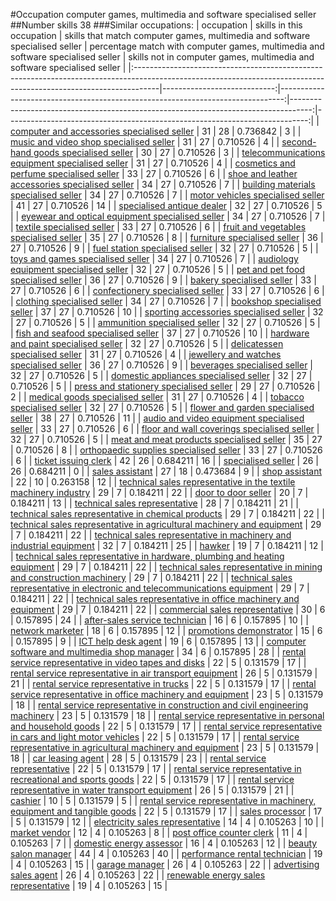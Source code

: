 #Occupation computer games, multimedia and software specialised seller
##Number skills 38
###Similar occupations:
| occupation                                                                                                                                                        |   skills in this occupation |   skills that match computer games, multimedia and software specialised seller |   percentage match with computer games, multimedia and software specialised seller |   skills not in computer games, multimedia and software specialised seller |
|:------------------------------------------------------------------------------------------------------------------------------------------------------------------|----------------------------:|-------------------------------------------------------------------------------:|-----------------------------------------------------------------------------------:|---------------------------------------------------------------------------:|
| [computer and accessories specialised seller](computer_and_accessories_specialised_seller.md)                                                                     |                          31 |                                                                             28 |                                                                           0.736842 |                                                                          3 |
| [music and video shop specialised seller](music_and_video_shop_specialised_seller.md)                                                                             |                          31 |                                                                             27 |                                                                           0.710526 |                                                                          4 |
| [second-hand goods specialised seller](second-hand_goods_specialised_seller.md)                                                                                   |                          30 |                                                                             27 |                                                                           0.710526 |                                                                          3 |
| [telecommunications equipment specialised seller](telecommunications_equipment_specialised_seller.md)                                                             |                          31 |                                                                             27 |                                                                           0.710526 |                                                                          4 |
| [cosmetics and perfume specialised seller](cosmetics_and_perfume_specialised_seller.md)                                                                           |                          33 |                                                                             27 |                                                                           0.710526 |                                                                          6 |
| [shoe and leather accessories specialised seller](shoe_and_leather_accessories_specialised_seller.md)                                                             |                          34 |                                                                             27 |                                                                           0.710526 |                                                                          7 |
| [building materials specialised seller](building_materials_specialised_seller.md)                                                                                 |                          34 |                                                                             27 |                                                                           0.710526 |                                                                          7 |
| [motor vehicles specialised seller](motor_vehicles_specialised_seller.md)                                                                                         |                          41 |                                                                             27 |                                                                           0.710526 |                                                                         14 |
| [specialised antique dealer](specialised_antique_dealer.md)                                                                                                       |                          32 |                                                                             27 |                                                                           0.710526 |                                                                          5 |
| [eyewear and optical equipment specialised seller](eyewear_and_optical_equipment_specialised_seller.md)                                                           |                          34 |                                                                             27 |                                                                           0.710526 |                                                                          7 |
| [textile specialised seller](textile_specialised_seller.md)                                                                                                       |                          33 |                                                                             27 |                                                                           0.710526 |                                                                          6 |
| [fruit and vegetables specialised seller](fruit_and_vegetables_specialised_seller.md)                                                                             |                          35 |                                                                             27 |                                                                           0.710526 |                                                                          8 |
| [furniture specialised seller](furniture_specialised_seller.md)                                                                                                   |                          36 |                                                                             27 |                                                                           0.710526 |                                                                          9 |
| [fuel station specialised seller](fuel_station_specialised_seller.md)                                                                                             |                          32 |                                                                             27 |                                                                           0.710526 |                                                                          5 |
| [toys and games specialised seller](toys_and_games_specialised_seller.md)                                                                                         |                          34 |                                                                             27 |                                                                           0.710526 |                                                                          7 |
| [audiology equipment specialised seller](audiology_equipment_specialised_seller.md)                                                                               |                          32 |                                                                             27 |                                                                           0.710526 |                                                                          5 |
| [pet and pet food specialised seller](pet_and_pet_food_specialised_seller.md)                                                                                     |                          36 |                                                                             27 |                                                                           0.710526 |                                                                          9 |
| [bakery specialised seller](bakery_specialised_seller.md)                                                                                                         |                          33 |                                                                             27 |                                                                           0.710526 |                                                                          6 |
| [confectionery specialised seller](confectionery_specialised_seller.md)                                                                                           |                          33 |                                                                             27 |                                                                           0.710526 |                                                                          6 |
| [clothing specialised seller](clothing_specialised_seller.md)                                                                                                     |                          34 |                                                                             27 |                                                                           0.710526 |                                                                          7 |
| [bookshop specialised seller](bookshop_specialised_seller.md)                                                                                                     |                          37 |                                                                             27 |                                                                           0.710526 |                                                                         10 |
| [sporting accessories specialised seller](sporting_accessories_specialised_seller.md)                                                                             |                          32 |                                                                             27 |                                                                           0.710526 |                                                                          5 |
| [ammunition specialised seller](ammunition_specialised_seller.md)                                                                                                 |                          32 |                                                                             27 |                                                                           0.710526 |                                                                          5 |
| [fish and seafood specialised seller](fish_and_seafood_specialised_seller.md)                                                                                     |                          37 |                                                                             27 |                                                                           0.710526 |                                                                         10 |
| [hardware and paint specialised seller](hardware_and_paint_specialised_seller.md)                                                                                 |                          32 |                                                                             27 |                                                                           0.710526 |                                                                          5 |
| [delicatessen specialised seller](delicatessen_specialised_seller.md)                                                                                             |                          31 |                                                                             27 |                                                                           0.710526 |                                                                          4 |
| [jewellery and watches specialised seller](jewellery_and_watches_specialised_seller.md)                                                                           |                          36 |                                                                             27 |                                                                           0.710526 |                                                                          9 |
| [beverages specialised seller](beverages_specialised_seller.md)                                                                                                   |                          32 |                                                                             27 |                                                                           0.710526 |                                                                          5 |
| [domestic appliances specialised seller](domestic_appliances_specialised_seller.md)                                                                               |                          32 |                                                                             27 |                                                                           0.710526 |                                                                          5 |
| [press and stationery specialised seller](press_and_stationery_specialised_seller.md)                                                                             |                          29 |                                                                             27 |                                                                           0.710526 |                                                                          2 |
| [medical goods specialised seller](medical_goods_specialised_seller.md)                                                                                           |                          31 |                                                                             27 |                                                                           0.710526 |                                                                          4 |
| [tobacco specialised seller](tobacco_specialised_seller.md)                                                                                                       |                          32 |                                                                             27 |                                                                           0.710526 |                                                                          5 |
| [flower and garden specialised seller](flower_and_garden_specialised_seller.md)                                                                                   |                          38 |                                                                             27 |                                                                           0.710526 |                                                                         11 |
| [audio and video equipment specialised seller](audio_and_video_equipment_specialised_seller.md)                                                                   |                          33 |                                                                             27 |                                                                           0.710526 |                                                                          6 |
| [floor and wall coverings specialised seller](floor_and_wall_coverings_specialised_seller.md)                                                                     |                          32 |                                                                             27 |                                                                           0.710526 |                                                                          5 |
| [meat and meat products specialised seller](meat_and_meat_products_specialised_seller.md)                                                                         |                          35 |                                                                             27 |                                                                           0.710526 |                                                                          8 |
| [orthopaedic supplies specialised seller](orthopaedic_supplies_specialised_seller.md)                                                                             |                          33 |                                                                             27 |                                                                           0.710526 |                                                                          6 |
| [ticket issuing clerk](ticket_issuing_clerk.md)                                                                                                                   |                          42 |                                                                             26 |                                                                           0.684211 |                                                                         16 |
| [specialised seller](specialised_seller.md)                                                                                                                       |                          26 |                                                                             26 |                                                                           0.684211 |                                                                          0 |
| [sales assistant](sales_assistant.md)                                                                                                                             |                          27 |                                                                             18 |                                                                           0.473684 |                                                                          9 |
| [shop assistant](shop_assistant.md)                                                                                                                               |                          22 |                                                                             10 |                                                                           0.263158 |                                                                         12 |
| [technical sales representative in the textile machinery industry](technical_sales_representative_in_the_textile_machinery_industry.md)                           |                          29 |                                                                              7 |                                                                           0.184211 |                                                                         22 |
| [door to door seller](door_to_door_seller.md)                                                                                                                     |                          20 |                                                                              7 |                                                                           0.184211 |                                                                         13 |
| [technical sales representative](technical_sales_representative.md)                                                                                               |                          28 |                                                                              7 |                                                                           0.184211 |                                                                         21 |
| [technical sales representative in chemical products](technical_sales_representative_in_chemical_products.md)                                                     |                          29 |                                                                              7 |                                                                           0.184211 |                                                                         22 |
| [technical sales representative in agricultural machinery and equipment](technical_sales_representative_in_agricultural_machinery_and_equipment.md)               |                          29 |                                                                              7 |                                                                           0.184211 |                                                                         22 |
| [technical sales representative in machinery and industrial equipment](technical_sales_representative_in_machinery_and_industrial_equipment.md)                   |                          32 |                                                                              7 |                                                                           0.184211 |                                                                         25 |
| [hawker](hawker.md)                                                                                                                                               |                          19 |                                                                              7 |                                                                           0.184211 |                                                                         12 |
| [technical sales representative in hardware, plumbing and heating equipment](technical_sales_representative_in_hardware,_plumbing_and_heating_equipment.md)       |                          29 |                                                                              7 |                                                                           0.184211 |                                                                         22 |
| [technical sales representative in mining and construction machinery](technical_sales_representative_in_mining_and_construction_machinery.md)                     |                          29 |                                                                              7 |                                                                           0.184211 |                                                                         22 |
| [technical sales representative in electronic and telecommunications equipment](technical_sales_representative_in_electronic_and_telecommunications_equipment.md) |                          29 |                                                                              7 |                                                                           0.184211 |                                                                         22 |
| [technical sales representative in office machinery and equipment](technical_sales_representative_in_office_machinery_and_equipment.md)                           |                          29 |                                                                              7 |                                                                           0.184211 |                                                                         22 |
| [commercial sales representative](commercial_sales_representative.md)                                                                                             |                          30 |                                                                              6 |                                                                           0.157895 |                                                                         24 |
| [after-sales service technician](after-sales_service_technician.md)                                                                                               |                          16 |                                                                              6 |                                                                           0.157895 |                                                                         10 |
| [network marketer](network_marketer.md)                                                                                                                           |                          18 |                                                                              6 |                                                                           0.157895 |                                                                         12 |
| [promotions demonstrator](promotions_demonstrator.md)                                                                                                             |                          15 |                                                                              6 |                                                                           0.157895 |                                                                          9 |
| [ICT help desk agent](ICT_help_desk_agent.md)                                                                                                                     |                          19 |                                                                              6 |                                                                           0.157895 |                                                                         13 |
| [computer software and multimedia shop manager](computer_software_and_multimedia_shop_manager.md)                                                                 |                          34 |                                                                              6 |                                                                           0.157895 |                                                                         28 |
| [rental service representative in video tapes and disks](rental_service_representative_in_video_tapes_and_disks.md)                                               |                          22 |                                                                              5 |                                                                           0.131579 |                                                                         17 |
| [rental service representative in air transport equipment](rental_service_representative_in_air_transport_equipment.md)                                           |                          26 |                                                                              5 |                                                                           0.131579 |                                                                         21 |
| [rental service representative in trucks](rental_service_representative_in_trucks.md)                                                                             |                          22 |                                                                              5 |                                                                           0.131579 |                                                                         17 |
| [rental service representative in office machinery and equipment](rental_service_representative_in_office_machinery_and_equipment.md)                             |                          23 |                                                                              5 |                                                                           0.131579 |                                                                         18 |
| [rental service representative in construction and civil engineering machinery](rental_service_representative_in_construction_and_civil_engineering_machinery.md) |                          23 |                                                                              5 |                                                                           0.131579 |                                                                         18 |
| [rental service representative in personal and household goods](rental_service_representative_in_personal_and_household_goods.md)                                 |                          22 |                                                                              5 |                                                                           0.131579 |                                                                         17 |
| [rental service representative in cars and light motor vehicles](rental_service_representative_in_cars_and_light_motor_vehicles.md)                               |                          22 |                                                                              5 |                                                                           0.131579 |                                                                         17 |
| [rental service representative in agricultural machinery and equipment](rental_service_representative_in_agricultural_machinery_and_equipment.md)                 |                          23 |                                                                              5 |                                                                           0.131579 |                                                                         18 |
| [car leasing agent](car_leasing_agent.md)                                                                                                                         |                          28 |                                                                              5 |                                                                           0.131579 |                                                                         23 |
| [rental service representative](rental_service_representative.md)                                                                                                 |                          22 |                                                                              5 |                                                                           0.131579 |                                                                         17 |
| [rental service representative in recreational and sports goods](rental_service_representative_in_recreational_and_sports_goods.md)                               |                          22 |                                                                              5 |                                                                           0.131579 |                                                                         17 |
| [rental service representative in water transport equipment](rental_service_representative_in_water_transport_equipment.md)                                       |                          26 |                                                                              5 |                                                                           0.131579 |                                                                         21 |
| [cashier](cashier.md)                                                                                                                                             |                          10 |                                                                              5 |                                                                           0.131579 |                                                                          5 |
| [rental service representative in machinery, equipment and tangible goods](rental_service_representative_in_machinery,_equipment_and_tangible_goods.md)           |                          22 |                                                                              5 |                                                                           0.131579 |                                                                         17 |
| [sales processor](sales_processor.md)                                                                                                                             |                          17 |                                                                              5 |                                                                           0.131579 |                                                                         12 |
| [electricity sales representative](electricity_sales_representative.md)                                                                                           |                          14 |                                                                              4 |                                                                           0.105263 |                                                                         10 |
| [market vendor](market_vendor.md)                                                                                                                                 |                          12 |                                                                              4 |                                                                           0.105263 |                                                                          8 |
| [post office counter clerk](post_office_counter_clerk.md)                                                                                                         |                          11 |                                                                              4 |                                                                           0.105263 |                                                                          7 |
| [domestic energy assessor](domestic_energy_assessor.md)                                                                                                           |                          16 |                                                                              4 |                                                                           0.105263 |                                                                         12 |
| [beauty salon manager](beauty_salon_manager.md)                                                                                                                   |                          44 |                                                                              4 |                                                                           0.105263 |                                                                         40 |
| [performance rental technician](performance_rental_technician.md)                                                                                                 |                          19 |                                                                              4 |                                                                           0.105263 |                                                                         15 |
| [garage manager](garage_manager.md)                                                                                                                               |                          26 |                                                                              4 |                                                                           0.105263 |                                                                         22 |
| [advertising sales agent](advertising_sales_agent.md)                                                                                                             |                          26 |                                                                              4 |                                                                           0.105263 |                                                                         22 |
| [renewable energy sales representative](renewable_energy_sales_representative.md)                                                                                 |                          19 |                                                                              4 |                                                                           0.105263 |                                                                         15 |
